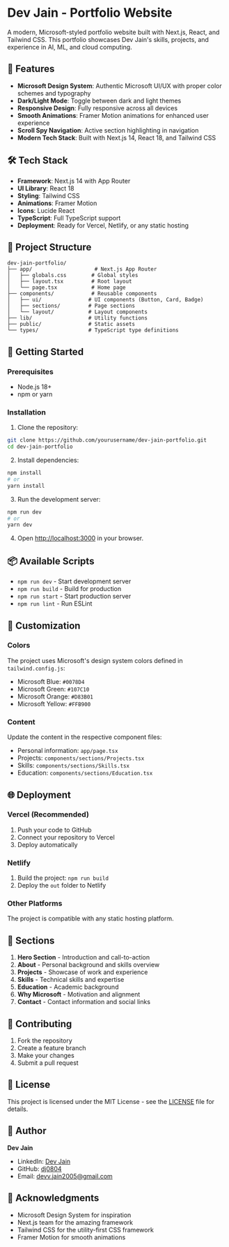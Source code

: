 # Dev Jain - Portfolio Website

A modern, Microsoft-styled portfolio website built with Next.js, React, and Tailwind CSS. This portfolio showcases Dev Jain's skills, projects, and experience in AI, ML, and cloud computing.

## 🚀 Features

- **Microsoft Design System**: Authentic Microsoft UI/UX with proper color schemes and typography
- **Dark/Light Mode**: Toggle between dark and light themes
- **Responsive Design**: Fully responsive across all devices
- **Smooth Animations**: Framer Motion animations for enhanced user experience
- **Scroll Spy Navigation**: Active section highlighting in navigation
- **Modern Tech Stack**: Built with Next.js 14, React 18, and Tailwind CSS

## 🛠️ Tech Stack

- **Framework**: Next.js 14 with App Router
- **UI Library**: React 18
- **Styling**: Tailwind CSS
- **Animations**: Framer Motion
- **Icons**: Lucide React
- **TypeScript**: Full TypeScript support
- **Deployment**: Ready for Vercel, Netlify, or any static hosting

## 📁 Project Structure

```
dev-jain-portfolio/
├── app/                    # Next.js App Router
│   ├── globals.css        # Global styles
│   ├── layout.tsx         # Root layout
│   └── page.tsx           # Home page
├── components/            # Reusable components
│   ├── ui/               # UI components (Button, Card, Badge)
│   ├── sections/         # Page sections
│   └── layout/           # Layout components
├── lib/                  # Utility functions
├── public/               # Static assets
└── types/                # TypeScript type definitions
```

## 🚀 Getting Started

### Prerequisites

- Node.js 18+ 
- npm or yarn

### Installation

1. Clone the repository:
```bash
git clone https://github.com/yourusername/dev-jain-portfolio.git
cd dev-jain-portfolio
```

2. Install dependencies:
```bash
npm install
# or
yarn install
```

3. Run the development server:
```bash
npm run dev
# or
yarn dev
```

4. Open [http://localhost:3000](http://localhost:3000) in your browser.

## 📦 Available Scripts

- `npm run dev` - Start development server
- `npm run build` - Build for production
- `npm run start` - Start production server
- `npm run lint` - Run ESLint

## 🎨 Customization

### Colors
The project uses Microsoft's design system colors defined in `tailwind.config.js`:

- Microsoft Blue: `#0078D4`
- Microsoft Green: `#107C10`
- Microsoft Orange: `#D83B01`
- Microsoft Yellow: `#FFB900`

### Content
Update the content in the respective component files:
- Personal information: `app/page.tsx`
- Projects: `components/sections/Projects.tsx`
- Skills: `components/sections/Skills.tsx`
- Education: `components/sections/Education.tsx`

## 🌐 Deployment

### Vercel (Recommended)
1. Push your code to GitHub
2. Connect your repository to Vercel
3. Deploy automatically

### Netlify
1. Build the project: `npm run build`
2. Deploy the `out` folder to Netlify

### Other Platforms
The project is compatible with any static hosting platform.

## 📱 Sections

1. **Hero Section** - Introduction and call-to-action
2. **About** - Personal background and skills overview
3. **Projects** - Showcase of work and experience
4. **Skills** - Technical skills and expertise
5. **Education** - Academic background
6. **Why Microsoft** - Motivation and alignment
7. **Contact** - Contact information and social links

## 🤝 Contributing

1. Fork the repository
2. Create a feature branch
3. Make your changes
4. Submit a pull request

## 📄 License

This project is licensed under the MIT License - see the [LICENSE](LICENSE) file for details.

## 👤 Author

**Dev Jain**
- LinkedIn: [Dev Jain](https://www.linkedin.com/in/dev-jain-23bbs0145/)
- GitHub: [dj0804](https://github.com/dj0804)
- Email: devv.jain2005@gmail.com

## 🙏 Acknowledgments

- Microsoft Design System for inspiration
- Next.js team for the amazing framework
- Tailwind CSS for the utility-first CSS framework
- Framer Motion for smooth animations
